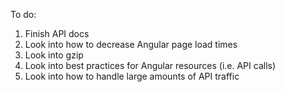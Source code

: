 To do:

1. Finish API docs
1. Look into how to decrease Angular page load times
1. Look into gzip
1. Look into best practices for Angular resources (i.e. API calls)
1. Look into how to handle large amounts of API traffic
